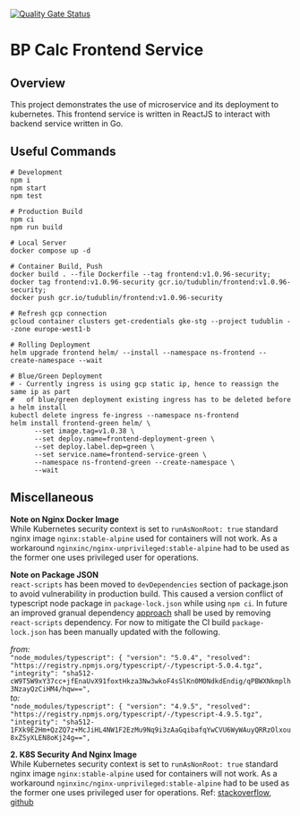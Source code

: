 [![Quality Gate Status](https://sonarcloud.io/api/project_badges/measure?project=react-bp-microservice&metric=alert_status)](https://sonarcloud.io/summary/new_code?id=react-bp-microservice)

# BP Calc Frontend Service

## Overview

This project demonstrates the use of microservice and its deployment to kubernetes.
This frontend service is written in ReactJS to interact with backend service written in Go.

## Useful Commands
```
# Development
npm i
npm start
npm test

# Production Build
npm ci
npm run build

# Local Server
docker compose up -d

# Container Build, Push
docker build . --file Dockerfile --tag frontend:v1.0.96-security;
docker tag frontend:v1.0.96-security gcr.io/tudublin/frontend:v1.0.96-security;
docker push gcr.io/tudublin/frontend:v1.0.96-security

# Refresh gcp connection
gcloud container clusters get-credentials gke-stg --project tudublin --zone europe-west1-b

# Rolling Deployment
helm upgrade frontend helm/ --install --namespace ns-frontend --create-namespace --wait

# Blue/Green Deployment
# - Currently ingress is using gcp static ip, hence to reassign the same ip as part 
#   of blue/green deployment existing ingress has to be deleted before a helm install
kubectl delete ingress fe-ingress --namespace ns-frontend
helm install frontend-green helm/ \
      --set image.tag=v1.0.38 \
      --set deploy.name=frontend-deployment-green \
      --set deploy.label.dep=green \
      --set service.name=frontend-service-green \
      --namespace ns-frontend-green --create-namespace \
      --wait
```

## Miscellaneous 

**Note on Nginx Docker Image**  
While Kubernetes security context is set to `runAsNonRoot: true` standard nginx image `nginx:stable-alpine` used for containers will not work. As a workaround `nginxinc/nginx-unprivileged:stable-alpine` had to be used as the former one uses privileged user for operations.

**Note on Package JSON**  
`react-scripts` has been moved to `devDependencies` section of package.json to avoid vulnerability in production build. This caused a version conflict of typescript node package in `package-lock.json` while using `npm ci`. In future an improved granual dependency [approach](https://dev.to/ivadyhabimana/how-to-create-a-react-app-without-using-create-react-app-a-step-by-step-guide-30nl) shall be used by removing `react-scripts` dependency. For now to mitigate the CI build `package-lock.json` has been manually updated with the following. 

*from:*  
`"node_modules/typescript": {
    "version": "5.0.4",
    "resolved": "https://registry.npmjs.org/typescript/-/typescript-5.0.4.tgz",
    "integrity": "sha512-cW9T5W9xY37cc+jfEnaUvX91foxtHkza3Nw3wkoF4sSlKn0MONdkdEndig/qPBWXNkmplh3NzayQzCiHM4/hqw==",`  
*to:*  
`"node_modules/typescript": {
    "version": "4.9.5",
    "resolved": "https://registry.npmjs.org/typescript/-/typescript-4.9.5.tgz",
    "integrity": "sha512-1FXk9E2Hm+QzZQ7z+McJiHL4NW1F2EzMu9Nq9i3zAaGqibafqYwCVU6WyWAuyQRRzOlxou8xZSyXLEN8oKj24g==",`

**2. K8S Security And Nginx Image**  
While Kubernetes security context is set to `runAsNonRoot: true` standard nginx image `nginx:stable-alpine` used for containers will not work. As a workaround `nginxinc/nginx-unprivileged:stable-alpine` had to be used as the former one uses privileged user for operations. Ref: [stackoverflow](https://stackoverflow.com/questions/64386645/error-user-directive-makes-sense-only-if-the-master-process-runs-with-super-u), [github](https://github.com/nginxinc/docker-nginx-unprivileged)
